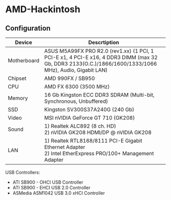 # AMD-Hackintosh

## Configuration
|	Device	|	Descrtiption												|
| ------------- | ----------------------------------------------------------------------------------------------------- |
| Motherboard	| ASUS M5A99FX PRO R2.0 (rev1.xx) (1 PCI, 1 PCI-E x1, 4 PCI-E x16, 4 DDR3 DIMM (max 32 Gb, DDR3 2133(O.C.)/1866/1600/1333/1066 MHz), Audio, Gigabit LAN)								|
| Chipset	| AMD 990FX / SB950											|
| CPU		| AMD FX 6300 (3500 MHz)										|
| Memory	| 16 Gb Kingston ECC DDR3 SDRAM (Multi-bit, Synchronous, Unbuffered)					|
| SSD		| Kingston SV300S37A240G (240 Gb)									|
| Video		| MSI nVIDIA GeForce GT 710 (GK208)									|
| Sound		| 1) Realtek ALC892 (8 ch. HD)<br />2) nVIDIA GK208 HDMI/DP @ nVIDIA GK208					|
| LAN		| 1) Realtek RTL8168/8111 PCI-E Gigabit Ethernet Adapter<br />2) Intel EtherExpress PRO/100+ Management Adapter	|

USB Controllers:
* ATI SB900 - OHCI USB Controller
* ATI SB900 - EHCI USB 2.0 Controller
* ASMedia ASM1042 USB 3.0 xHCI Controller
